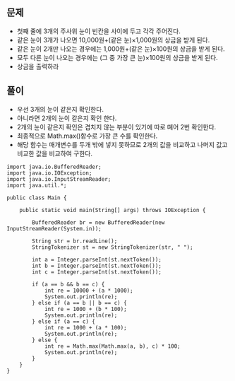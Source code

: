 ## 문제
* 첫째 줄에 3개의 주사위 눈이 빈칸을 사이에 두고 각각 주어진다. 
* 같은 눈이 3개가 나오면 10,000원+(같은 눈)×1,000원의 상금을 받게 된다. 
* 같은 눈이 2개만 나오는 경우에는 1,000원+(같은 눈)×100원의 상금을 받게 된다. 
* 모두 다른 눈이 나오는 경우에는 (그 중 가장 큰 눈)×100원의 상금을 받게 된다.  
* 상금을 출력하라

## 풀이
* 우선 3개의 눈이 같은지 확인한다.
* 아니라면 2개의 눈이 같은지 확인 한다.
* 2개의 눈이 같은지 확인은 겹치지 않는 부분이 있기에 따로 뗴어 2번 확인한다.
* 최종적으로 Math.max()함수로 가장 큰 수를 확인한다.
* 해당 함수는 매개변수를 두개 밖에 넣지 못하므로 2개의 값을 비교하고 나머지 값고 비교한 값을 비교하여 구한다.

```
import java.io.BufferedReader;
import java.io.IOException;
import java.io.InputStreamReader;
import java.util.*;

public class Main {

    public static void main(String[] args) throws IOException {

        BufferedReader br = new BufferedReader(new InputStreamReader(System.in));

        String str = br.readLine();
        StringTokenizer st = new StringTokenizer(str, " ");

        int a = Integer.parseInt(st.nextToken());
        int b = Integer.parseInt(st.nextToken());
        int c = Integer.parseInt(st.nextToken());

        if (a == b && b == c) {
            int re = 10000 + (a * 1000);
            System.out.println(re);
        } else if (a == b || b == c) {
            int re = 1000 + (b * 100);
            System.out.println(re);
        } else if (a == c) {
            int re = 1000 + (a * 100);
            System.out.println(re);
        } else {
            int re = Math.max(Math.max(a, b), c) * 100;
            System.out.println(re);
        }
    }
}
```
